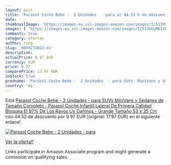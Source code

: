```yaml
---
layout: post
title: 'Parasol Coche Bebe -  2 Unidades  - para al 44.52 % de descuento'
date: 
thumbnailImage: 'https://images-eu.ssl-images-amazon.com/images/I/513VUuMK31L._SL200_.jpg'
images: [ 'https://images-eu.ssl-images-amazon.com/images/I/513VUuMK31L._SL200_.jpg' ]
comments: true
category: ofertas
author: ring
slug: 'B00X2TUW1I-es'
description:
actualPrice: 9.97 EUR
currency: EUR
price: 9.97
comparePrice: 17.97 EUR
inStock: true
prodname: 'Parasol Coche Bebe -  2 Unidades  - para SUVs  MiniVans y Sedanes de Tamaño Completo - Parasol Coche Infantil Lateral De Primera Calidad Bloquea El 97% De Los Rayos Uv Dañinos - Grande Tamaño  53 x 35 Cm '
country: 'es'
---
```


Está [Parasol Coche Bebe -  2 Unidades  - para SUVs  MiniVans y Sedanes de Tamaño Completo - Parasol Coche Infantil Lateral De Primera Calidad Bloquea El 97% De Los Rayos Uv Dañinos - Grande Tamaño  53 x 35 Cm ](https://www.amazon.es/dp/B00X2TUW1I/?tag=tolees-21) con 44.52 de descuento por 9.97 EUR (original: 17.97 EUR) en el siguiente enlace!

[![Parasol Coche Bebe -  2 Unidades  - para](https://images-eu.ssl-images-amazon.com/images/I/513VUuMK31L._SL200_.jpg)](https://www.amazon.es/dp/B00X2TUW1I/?tag=tolees-21)

[Ver la oferta!!](https://www.amazon.es/dp/B00X2TUW1I/?tag=tolees-21)

Links participate in Amazon Associate program and might generate a comission on qualifying sales


